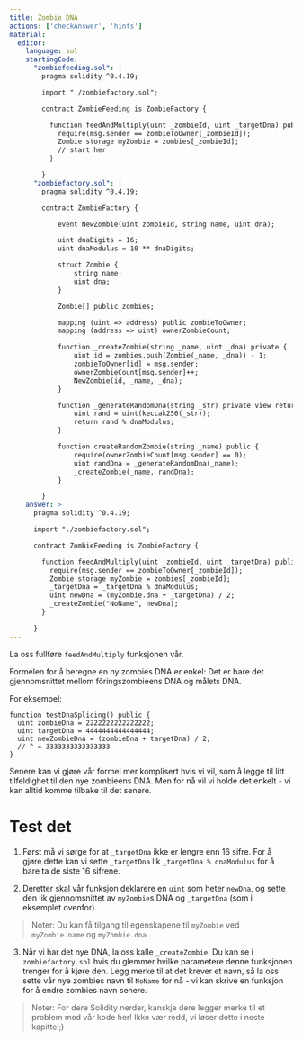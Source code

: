 ```yaml
---
title: Zombie DNA
actions: ['checkAnswer', 'hints']
material:
  editor:
    language: sol
    startingCode:
      "zombiefeeding.sol": |
        pragma solidity ^0.4.19;

        import "./zombiefactory.sol";

        contract ZombieFeeding is ZombieFactory {

          function feedAndMultiply(uint _zombieId, uint _targetDna) public {
            require(msg.sender == zombieToOwner[_zombieId]);
            Zombie storage myZombie = zombies[_zombieId];
            // start her
          }

        }
      "zombiefactory.sol": |
        pragma solidity ^0.4.19;

        contract ZombieFactory {

            event NewZombie(uint zombieId, string name, uint dna);

            uint dnaDigits = 16;
            uint dnaModulus = 10 ** dnaDigits;

            struct Zombie {
                string name;
                uint dna;
            }

            Zombie[] public zombies;

            mapping (uint => address) public zombieToOwner;
            mapping (address => uint) ownerZombieCount;

            function _createZombie(string _name, uint _dna) private {
                uint id = zombies.push(Zombie(_name, _dna)) - 1;
                zombieToOwner[id] = msg.sender;
                ownerZombieCount[msg.sender]++;
                NewZombie(id, _name, _dna);
            }

            function _generateRandomDna(string _str) private view returns (uint) {
                uint rand = uint(keccak256(_str));
                return rand % dnaModulus;
            }

            function createRandomZombie(string _name) public {
                require(ownerZombieCount[msg.sender] == 0);
                uint randDna = _generateRandomDna(_name);
                _createZombie(_name, randDna);
            }

        }
    answer: >
      pragma solidity ^0.4.19;

      import "./zombiefactory.sol";

      contract ZombieFeeding is ZombieFactory {

        function feedAndMultiply(uint _zombieId, uint _targetDna) public {
          require(msg.sender == zombieToOwner[_zombieId]);
          Zombie storage myZombie = zombies[_zombieId];
          _targetDna = _targetDna % dnaModulus;
          uint newDna = (myZombie.dna + _targetDna) / 2;
          _createZombie("NoName", newDna);
        }

      }
---
```


La oss fullføre `feedAndMultiply` funksjonen vår.

Formelen for å beregne en ny zombies DNA er enkel: Det er bare det gjennomsnittet mellom fôringszombieens DNA og målets DNA.

For eksempel:

```
function testDnaSplicing() public {
  uint zombieDna = 2222222222222222;
  uint targetDna = 4444444444444444;
  uint newZombieDna = (zombieDna + targetDna) / 2;
  // ^ = 3333333333333333
}
```

Senere kan vi gjøre vår formel mer komplisert hvis vi vil, som å legge til litt tilfeldighet til den nye zombieens DNA. Men for nå vil vi holde det enkelt - vi kan alltid komme tilbake til det senere.

# Test det

1. Først må vi sørge for at `_targetDna` ikke er lengre enn 16 sifre. For å gjøre dette kan vi sette `_targetDna` lik `_targetDna % dnaModulus` for å bare ta de siste 16 sifrene.

2. Deretter skal vår funksjon deklarere en `uint` som heter `newDna`, og sette den lik gjennomsnittet av `myZombie`s DNA og `_targetDna` (som i eksemplet ovenfor).

  > Noter: Du kan få tilgang til egenskapene til `myZombie` ved `myZombie.name` og `myZombie.dna`

3. Når vi har det nye DNA, la oss kalle `_createZombie`. Du kan se i `zombiefactory.sol` hvis du glemmer hvilke parametere denne funksjonen trenger for å kjøre den. Legg merke til at det krever et navn, så la oss sette vår nye zombies navn til ``NoName`` for nå - vi kan skrive en funksjon for å endre zombies navn senere.

> Noter: For dere Solidity nerder, kanskje dere legger merke til et problem med vår kode her! Ikke vær redd, vi løser dette i neste kapittel;)
